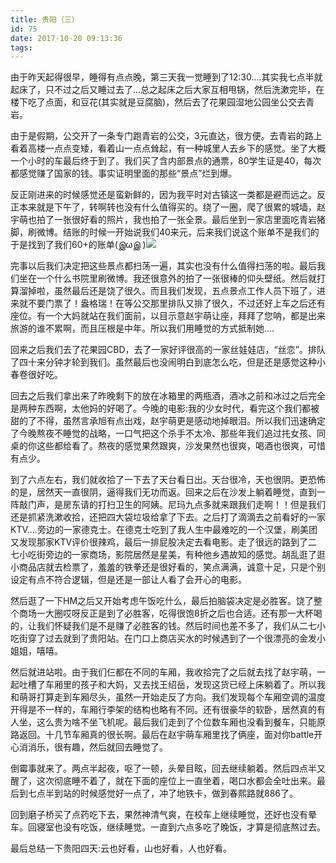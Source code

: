```yaml
---
title: 贵阳（三）
id: 75
date: 2017-10-20 09:13:36
tags:
---
```


由于昨天起得很早，睡得有点点晚，第三天我一觉睡到了12:30....其实我七点半就起床了，只不过之后又睡过去了...总之起床之后大家互相甩锅，然后洗漱完毕，在楼下吃了点面，和豆花(其实就是豆腐脑)，然后去了花果园湿地公园坐公交去青岩。

由于是假期，公交开了一条专门跑青岩的公交，3元直达，很方便。去青岩的路上看着高楼一点点变矮，看着山一点点耸起，有一种城里人去乡下的感觉。坐了大概一个小时的车最后终于到了。我们买了含内部景点的通票，80学生证是40，每次都感觉赚了国家的钱。事实证明里面的那些“景点”烂到爆。

反正刚进来的时候感觉还是蛮新鲜的，因为我平时对古镇这一类都是避而远之。反正本来就是下午了，转啊转也没有什么值得买的。绕了一圈，爬了很累的城墙，赵宇萌也拍了一张很好看的照片，我也拍了一张全景。最后坐到一家店里面吃青岩猪脚，刷微博。结账的时候一开始说我们40来元，后来我们说这个账单不是我们的 于是找到了我们60+的账单(இωஇ )![](http://img.cyrise.cn/wp-content/uploads/2017/10/14BDFED5-6453-490A-AE1B-127864207E71.jpeg)

完事以后我们决定把这些景点都扫荡一遍，其实也没有什么值得扫荡的啦。最后我们坐在一个什么书院里刷微博。我还很意外的拍了一张很棒的仰头壁纸。然后就打算溜掉啦，虽然最后还是饶了很久。而且我们发现，五点景点工作人员下班了，进来就不要门票了！盎格瑞！在等公交那里排队又排了很久，不过还好上车之后还有座位。有一个大妈就站在我们面前，以目示意赵宇萌让座，拜拜了您呐，都是出来旅游的谁不累啊，而且压根是中年。所以我们用睡觉的方式抵制她....

回来之后我们去了花果园CBD，去了一家好评很高的一家丝娃娃店，“丝恋”。排队了四十来分钟才轮到我们。虽然最后也没闹明白到底怎么吃，但是还是感觉这种小春卷很好吃。

回去之后我们拿出来了昨晚剩下的放在冰箱里的两瓶酒，酒冰之前和冰过之后完全是两种东西啊，太他妈的好喝了。今晚的电影:我的少女时代，看完这个我们都被甜的了不得，虽然言承旭有点出戏，赵宇萌更是感动地掉眼泪。所以我们迅速确定了今晚熬夜不睡觉的战略，一口气把这个杀手不太冷、那些年我们追过扥女孩、同桌的你这些都给看了。熬夜的感觉果然跟爽，沙发果然也很爽，喝酒也很爽，可惜有点少。

到了六点左右，我们就收拾了一下去了天台看日出。天台很冷，天也很阴。更恐怖的是，居然天一直很阴，逼得我们无功而返。回来之后在沙发上躺着睡觉，直到一阵敲门声，是房东请的打扫卫生的阿姨。尼玛九点多就来跟我们走啊！！但是我们还是抓紧洗漱收拾，还把四大袋垃圾给拿了下去。之后打了滴滴去之前看好的一家KTV....旁边的一家德克士。在德克士吃到了我人生中最难吃的一个汉堡，刷美团又发现那家KTV评价很辣鸡，最后一排屁股决定去看电影。走了很远的路到了二七小吃街旁边的一家商场，影院居然是星美，有种他乡遇故知的感觉。胡乱逛了逛小商品店就去检票了，羞羞的铁拳还是很好看的，笑点满满，诚意十足，只是个别设定有点不符合逻辑，但是还是一部让人看了会开心的电影。

然后逛了一下HM之后又开始考虑午饭吃什么，最后拍脑袋决定是必胜客。饶了整个商场一大圈哎呀反正是到了必胜客，吃得很饱8折之后也合适。还有那一大杯喝的，让我们怀疑我们是不是赚了必胜客的钱。然后时间也差不多了，我们从二七小吃街穿了过去就到了贵阳站。在门口上商店买水的时候遇到了一个很漂亮的金发小姐姐，嘻嘻。

然后就进站啦。由于我们仨都在不同的车厢，我收拾完了之后就去找了赵宇萌，一起吐槽了车厢里的孩子和大妈，又去找王绍岳，发现这货已经上床躺着了。所以我和萌哥打算走到车厢尽头，虽然一开始走反了方向。我们发现每个车厢空调的温度开得是不一样的，车厢行李架的结构也略有不同。还有很豪华的软卧，居然真的有人坐，这么贵为啥不坐飞机呢。最后我们走到了个位数车厢也没看到餐车，只能原路返回。十几节车厢真的很长啊。最后在赵宇萌车厢里找了俩座，面对你battle开心消消乐，很有趣，然后就回去睡觉了。

倒霉事就来了。两点半起夜，呕了一顿，头晕目眩，回去继续躺着。然后四点半又醒了，这次彻底睡不着了，就在下面的座位上一直坐着，喝口水都会全吐出来。最后到七点半到站的时候感觉好一点了，冲了地铁卡，做到春熙路就886了。

回到磨子桥买了点药吃下去，果然神清气爽，在校车上继续睡觉，还好也没有晕车。回寝室也没有吃饭，继续睡觉。一直到六点多吃了晚饭，才算是彻底熬过去。

最后总结一下贵阳四天:云也好看，山也好看，人也好看。